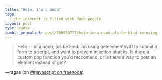 ```yaml
---
title: "Helo, i'm a noob"
tags:
  - the internet is filled with dumb people
layout: post
type: quote
tumblr_permalink: post/968956777/helo-im-a-noob-pls-be-kind-im-using
---
```


>Helo - i'm a noob; pls be kind.  i'm using getelementbyID to submit a form to a script, and want to prevent injection attacks.  Is there a custom php function you'd reccomend, or is there a way to post an element instead of get?

—ragas (on [##javascript on freenode](irc://irc.freenode.net/#javascript))
